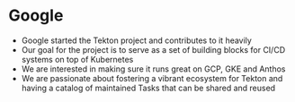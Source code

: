 # Google

- Google started the Tekton project and contributes to it heavily
- Our goal for the project is to serve as a set of building blocks for CI/CD systems on top of Kubernetes
- We are interested in making sure it runs great on GCP, GKE and Anthos
- We are passionate about fostering a vibrant ecosystem for Tekton and having a catalog of maintained Tasks that can be shared and reused
